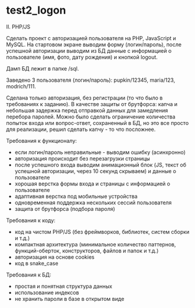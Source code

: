# test2_logon

II. PHP/JS

Сделать проект с авторизацией пользователя на PHP, JavaScript и MySQL. На стартовом экране выводим форму (логин/пароль),
после успешной авторизации выводим из БД данные с информацией о пользователе (имя, фото, дату рождения) и кнопкой logout.

Дамп БД лежит в папке /sql.

Заведено 3 пользователя (логин/пароль): pupkin/12345, maria/123, modrich/111.

Сделана только авторизация, без регистрации (то что было в требованиях к заданию).
В качестве защиты от брутфорса: капча и небольшая задержка перед отправкой данных для замедления перебора паролей. Можно было сделать ограничение количества попыток входа или вопрос-ответ, сохраненный в БД, но это все просто для реализации, решил сделать капчу - то что посложнее.

Требования к функционалу:
- если логин/пароль неправильные - выводим ошибку (асинхронно)
- авторизация происходит без перезагрузки страницы
- после успешного входа выводим анимационный блок (JS, текст об успешной авторизации, через 10 секунд скрываем) и данные о пользователе
- хорошая верстка формы входа и страницы с информацией о пользователе
- адаптивная верстка под мобильные устройства
- одновременная поддержка нескольких сессий пользователя
- защита от брутфорса (подбора пароля)

Требования к коду:
- код на чистом PHP/JS (без фреймворков, библиотек, систем сборки и т.д.)
- компактная архитектура (минимальное количество паттернов, функций-оберток, конструкторов, файлов и папок и т.д.)
- авторизация на основе cookies
- код в snake_case

Требования к БД:
- простая и понятная структура данных
- использование индексов
- не хранить пароли в базе в открытом виде
